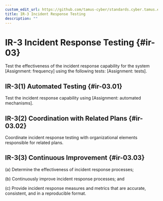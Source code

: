 ```yaml
---
custom_edit_url: https://github.com/tamus-cyber/standards.cyber.tamus.edu/tree/main/content/tamus.edu/TAMUS_profile.xml
title: IR-3 Incident Response Testing
description: ""
---
```


# IR-3 Incident Response Testing {#ir-03}

Test the effectiveness of the incident response capability for the system [Assignment: frequency] using the following tests: [Assignment: tests].

## IR-3(1) Automated Testing {#ir-03.01}

Test the incident response capability using [Assignment: automated mechanisms].

## IR-3(2) Coordination with Related Plans {#ir-03.02}

Coordinate incident response testing with organizational elements responsible for related plans.

## IR-3(3) Continuous Improvement {#ir-03.03}

(a) Determine the effectiveness of incident response processes;

(b) Continuously improve incident response processes; and

(c) Provide incident response measures and metrics that are accurate, consistent, and in a reproducible format.

